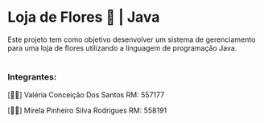 # Loja de Flores 🌸 | Java

Este projeto tem como objetivo desenvolver um sistema de gerenciamento para uma loja de flores utilizando a linguagem de programação Java.

#

### Integrantes: 
[🙋‍♀️] Valéria Conceição Dos Santos RM: 557177

[🙋‍♀️] Mirela Pinheiro Silva Rodrigues RM: 558191

#

